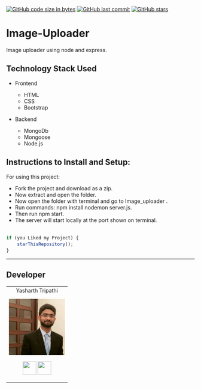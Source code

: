 [![GitHub code size in bytes](https://img.shields.io/github/languages/code-size/yasharthratan/Image-Uploader?logo=github&style=social)](https://github.com/yasharthratan/) [![GitHub last commit](https://img.shields.io/github/last-commit/yasharthratan/Image-Uploader?style=social&logo=git)](https://github.com/yasharthratan/) [![GitHub stars](https://img.shields.io/github/stars/yasharthratan/Image-Uploader?style=social)](https://github.com/yasharthratan/Image-Uploader/stargazers)

# Image-Uploader
Image uploader using node and express.

## Technology Stack Used
- Frontend
  - HTML
  - CSS
  - Bootstrap
  
- Backend
  - MongoDb
  - Mongoose
  - Node.js

## Instructions to Install and Setup:
For using this project:

- Fork the project and download as a zip.
- Now extract and open the folder.
- Now open the folder with terminal and go to Image_uploader .
- Run commands: npm install nodemon server.js.
- Then run npm start.
- The server will start locally at the port shown on terminal.


```javascript

if (you Liked my Project) {
    starThisRepository();
}

```

-----------


## Developer

<table>
<tr align="center">
<td>
Yasharth Tripathi
<p align="center">
<img src = "https://github.com/yasharthratan/CHATHUB/blob/main/yash.jpeg" width="150" height="150" alt="Yasharth Tripathi (Insert Your Image Link In Src)">
</p>
<p align="center">
<a href = "https://github.com/yasharthratan"><img src = "http://www.iconninja.com/files/241/825/211/round-collaboration-social-github-code-circle-network-icon.svg" width="36" height = "36"/></a>
<a href = "https://www.linkedin.com/in/yasharth-tripathi-68612a196/">
<img src = "http://www.iconninja.com/files/863/607/751/network-linkedin-social-connection-circular-circle-media-icon.svg" width="36" height="36"/>
</a>
</p>
</td>
</tr>
  </table>

